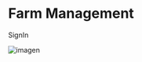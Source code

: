 # Farm Management

SignIn

![imagen](https://user-images.githubusercontent.com/42081538/186517238-0a2fe966-6696-4457-b0a7-c79933e18329.png)
